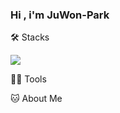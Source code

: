 ### Hi , i'm JuWon-Park


🛠️ Stacks

<img src="https://img.shields.io/badge/Microsoftsqlserver-3766AB?style=flat-square&logo=MicrosoftSqlServer&logoColor=white">

💪🏼 Tools 

🐱 About Me
